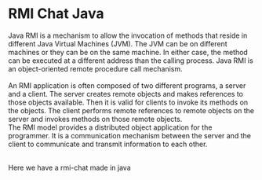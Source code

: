 # RMI Chat Java

Java RMI is a mechanism to allow the invocation of methods that reside in different Java Virtual Machines (JVM). The JVM can be on different machines or they can be on the same machine. In either case, the method can be executed at a different address than the calling process. Java RMI is an object-oriented remote procedure call mechanism.<br/><br/>
An RMI application is often composed of two different programs, a server and a client. The server creates remote objects and makes references to those objects available. Then it is valid for clients to invoke its methods on the objects. The client performs remote references to remote objects on the server and invokes methods on those remote objects.<br/>
The RMI model provides a distributed object application for the programmer. It is a communication mechanism between the server and the client to communicate and transmit information to each other.<br/><br/>

Here we have a rmi-chat made in java
